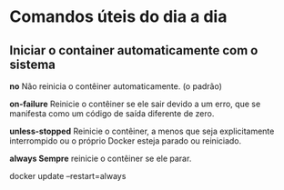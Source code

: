 # Comandos úteis do dia a dia
 
## Iniciar o container automaticamente com o sistema
  <p> <b>no</b>	Não reinicia o contêiner automaticamente. (o padrão)</p>
  <p> <b>on-failure</b>	Reinicie o contêiner se ele sair devido a um erro, que se manifesta como um código de saída diferente de zero.</p>
  <p> <b>unless-stopped</b>	Reinicie o contêiner, a menos que seja explicitamente interrompido ou o próprio Docker esteja parado ou reiniciado.</p>
  <p> <b>always	Sempre</b> reinicie o contêiner se ele parar.</p>
  
  docker update –restart=always <container>
